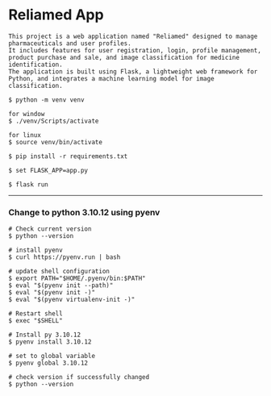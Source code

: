 # Reliamed App 

```
This project is a web application named "Reliamed" designed to manage pharmaceuticals and user profiles. 
It includes features for user registration, login, profile management, product purchase and sale, and image classification for medicine identification. 
The application is built using Flask, a lightweight web framework for Python, and integrates a machine learning model for image classification.
```


```
$ python -m venv venv
```

```
for window
$ ./venv/Scripts/activate
```

```
for linux
$ source venv/bin/activate
```


```
$ pip install -r requirements.txt
```

```
$ set FLASK_APP=app.py
```

```
$ flask run
```

----------------------------------------

### Change to python 3.10.12 using pyenv

```
# Check current version
$ python --version
```

```
# install pyenv
$ curl https://pyenv.run | bash
```

```
# update shell configuration
$ export PATH="$HOME/.pyenv/bin:$PATH"
$ eval "$(pyenv init --path)"
$ eval "$(pyenv init -)"
$ eval "$(pyenv virtualenv-init -)"
```

```
# Restart shell
$ exec "$SHELL"
```

```
# Install py 3.10.12
$ pyenv install 3.10.12

# set to global variable
$ pyenv global 3.10.12

# check version if successfully changed
$ python --version
```